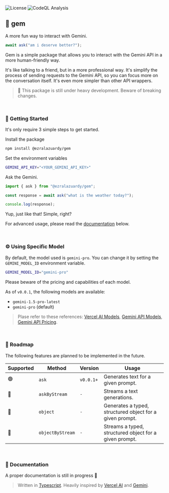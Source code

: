 <div>
  <img alt="License" src="https://img.shields.io/github/license/ezralazuardy/gem" />
  <img alt="CodeQL Analysis" src="https://github.com/ezralazuardy/gem/actions/workflows/github-code-scanning/codeql/badge.svg" />
</div>

## 💎 gem

A more fun way to interact with Gemini.

```typescript
await ask("am i deserve better?");
```

Gem is a simple package that allows you to interact with the Gemini API in a more human-friendly way.

It's like talking to a friend, but in a more professional way. It's simplify the process of sending requests to the Gemini API, so you can focus more on the conversation itself. It's even more simpler than other API wrappers.

> 🚧 This package is still under heavy development. Beware of breaking changes.

<br/>

### 🚀 Getting Started

It's only require 3 simple steps to get started.

Install the package

```bash
npm install @ezralazuardy/gem
```

Set the environment variables

```bash
GEMINI_API_KEY="<YOUR_GEMINI_API_KEY>"
```

Ask the Gemini.

```typescript
import { ask } from "@ezralazuardy/gem";

const response = await ask("what is the weather today?");

console.log(response);
```

Yup, just like that! Simple, right?

For advanced usage, please read the [documentation](#-documentation) below.

<br/>

### ⚙️ Using Specific Model

By default, the model used is `gemini-pro`. You can change it by setting the `GEMINI_MODEL_ID` environment variable.

```bash
GEMINI_MODEL_ID="gemini-pro"
```

Please beware of the pricing and capabilities of each model.

As of `v0.0.1`, the following models are available:

- `gemini-1.5-pro-latest`
- `gemini-pro` (default)

> Plase refer to these references:
> [Vercel AI Models](https://sdk.vercel.ai/providers/ai-sdk-providers/google-generative-ai#model-capabilities), [Gemini API Models](https://ai.google.dev/gemini-api/docs/models/gemini), [Gemini API Pricing](https://ai.google.dev/gemini-api/pricing).

<br/>

### 🚥 Roadmap

The following features are planned to be implemented in the future.

| Supported | Method           | Version   | Usage                                                    |
| --------- | ---------------- | --------- | -------------------------------------------------------- |
| 🟢        | `ask`            | `v0.0.1+` | Generates text for a given prompt.                       |
| 🔴        | `askByStream`    | `-`       | Streams a text generations.                              |
| 🔴        | `object`         | `-`       | Generates a typed, structured object for a given prompt. |
| 🔴        | `objectByStream` | `-`       | Streams a typed, structured object for a given prompt.   |

<br/>

### 📖 Documentation

A proper documentation is still in progress 🥲

> Written in [Typescript](https://www.typescriptlang.org). Heavily inspired by [Vercel AI](https://sdk.vercel.ai) and [Gemini](https://gemini.google.com).
